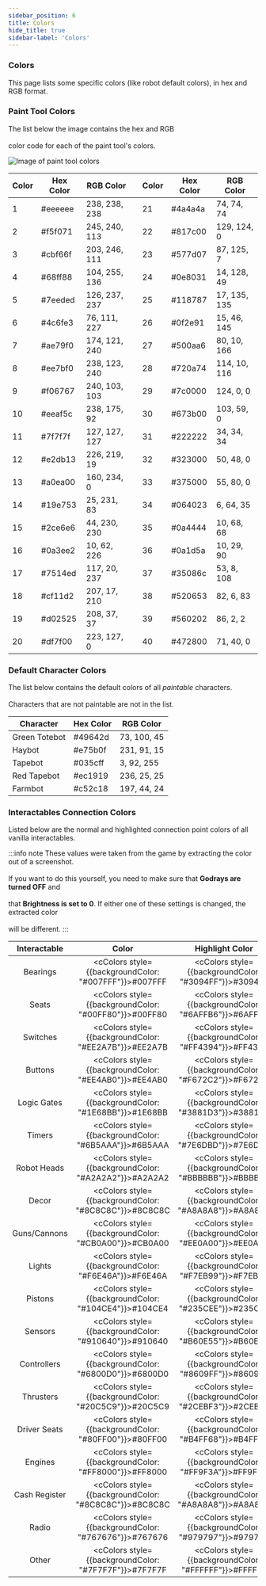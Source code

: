 ```yaml
---
sidebar_position: 6
title: Colors
hide_title: true
sidebar-label: 'Colors'
---
```


### Colors

This page lists some specific colors (like robot default colors), in hex and RGB format.

### Paint Tool Colors

The list below the image contains the hex and RGB <br></br>
color code for each of the paint tool's colors.

![Image of paint tool colors](/img/PaintTool_colors.png)

| Color	| Hex Color	|   RGB Color   | | Color | Hex Color |   RGB Color   |
| -----	| ---------	| -------------	|-| ----- | --------- | ------------- |
| 1		| #eeeeee	| 238, 238, 238	| | 21	  | #4a4a4a	  | 74, 74, 74	  |
| 2		| #f5f071	| 245, 240, 113	| | 22	  | #817c00	  | 129, 124, 0   |
| 3		| #cbf66f	| 203, 246, 111	| | 23	  | #577d07	  | 87, 125, 7    |
| 4		| #68ff88	| 104, 255, 136	| | 24	  | #0e8031	  | 14, 128, 49   |
| 5		| #7eeded	| 126, 237, 237	| | 25	  | #118787	  | 17, 135, 135  |
| 6		| #4c6fe3	| 76, 111, 227	| | 26	  | #0f2e91	  | 15, 46, 145   |
| 7		| #ae79f0	| 174, 121, 240	| | 27	  | #500aa6	  | 80, 10, 166   |
| 8		| #ee7bf0	| 238, 123, 240	| | 28	  | #720a74	  | 114, 10, 116  |
| 9		| #f06767	| 240, 103, 103	| | 29	  | #7c0000	  | 124, 0, 0     |
| 10	| #eeaf5c	| 238, 175, 92	| | 30	  | #673b00	  | 103, 59, 0    |
| 11	| #7f7f7f	| 127, 127, 127	| | 31	  | #222222	  | 34, 34, 34    |
| 12	| #e2db13	| 226, 219, 19	| | 32	  | #323000	  | 50, 48, 0     |
| 13	| #a0ea00	| 160, 234, 0   | | 33	  | #375000	  | 55, 80, 0     |
| 14	| #19e753	| 25, 231, 83 	| | 34	  | #064023	  | 6, 64, 35     |
| 15	| #2ce6e6	| 44, 230, 230	| | 35	  | #0a4444	  | 10, 68, 68    |
| 16	| #0a3ee2	| 10, 62, 226 	| | 36	  | #0a1d5a	  | 10, 29, 90    |
| 17	| #7514ed	| 117, 20, 237	| | 37	  | #35086c	  | 53, 8, 108    |
| 18	| #cf11d2	| 207, 17, 210	| | 38	  | #520653	  | 82, 6, 83     |
| 19	| #d02525	| 208, 37, 37 	| | 39	  | #560202	  | 86, 2, 2      |
| 20	| #df7f00	| 223, 127, 0 	| | 40	  | #472800	  | 71, 40, 0     |

### Default Character Colors

The list below contains the default colors of all *paintable* characters. <br></br>
Characters that are not paintable are not in the list.

|   Character   | Hex Color |  RGB Color  |
| ------------- | --------- | ----------- |
| Green Totebot |  #49642d  | 73, 100, 45 |
|    Haybot     |  #e75b0f  | 231, 91, 15 |
|    Tapebot    |  #035cff  | 3, 92, 255  |
|  Red Tapebot  |  #ec1919  | 236, 25, 25 |
|    Farmbot    |  #c52c18  | 197, 44, 24 |

### Interactables Connection Colors

Listed below are the normal and highlighted connection point colors of all vanilla interactables.

:::info note
These values were taken from the game by extracting the color out of a screenshot. <br></br>
If you want to do this yourself, you need to make sure that <strong>Godrays are turned OFF</strong> and <br></br>
that <strong>Brightness is set to 0</strong>. If either one of these settings is changed, the extracted color <br></br>
will be different.
:::


| Interactable  |                              Color                              |                         Highlight Color                         |
| :-----------: | :-------------------------------------------------------------: | :-------------------------------------------------------------: |
|   Bearings    | <cColors style={{backgroundColor: "#007FFF"}}>#007FFF</cColors> | <cColors style={{backgroundColor: "#3094FF"}}>#3094FF</cColors> |
|    Seats      | <cColors style={{backgroundColor: "#00FF80"}}>#00FF80</cColors> | <cColors style={{backgroundColor: "#6AFFB6"}}>#6AFFB6</cColors> |
|   Switches    | <cColors style={{backgroundColor: "#EE2A7B"}}>#EE2A7B</cColors> | <cColors style={{backgroundColor: "#FF4394"}}>#FF4394</cColors> |
|   Buttons     | <cColors style={{backgroundColor: "#EE4AB0"}}>#EE4AB0</cColors> | <cColors style={{backgroundColor: "#F672C2"}}>#F672C2</cColors> |
|  Logic Gates  | <cColors style={{backgroundColor: "#1E68BB"}}>#1E68BB</cColors> | <cColors style={{backgroundColor: "#3881D3"}}>#3881D3</cColors> |
|   Timers      | <cColors style={{backgroundColor: "#6B5AAA"}}>#6B5AAA</cColors> | <cColors style={{backgroundColor: "#7E6DBD"}}>#7E6DBD</cColors> |
|  Robot Heads  | <cColors style={{backgroundColor: "#A2A2A2"}}>#A2A2A2</cColors> | <cColors style={{backgroundColor: "#BBBBBB"}}>#BBBBBB</cColors> |
|    Decor      | <cColors style={{backgroundColor: "#8C8C8C"}}>#8C8C8C</cColors> | <cColors style={{backgroundColor: "#A8A8A8"}}>#A8A8A8</cColors> |
| Guns/Cannons  | <cColors style={{backgroundColor: "#CB0A00"}}>#CB0A00</cColors> | <cColors style={{backgroundColor: "#EE0A00"}}>#EE0A00</cColors> |
|    Lights     | <cColors style={{backgroundColor: "#F6E46A"}}>#F6E46A</cColors> | <cColors style={{backgroundColor: "#F7EB99"}}>#F7EB99</cColors> |
|   Pistons     | <cColors style={{backgroundColor: "#104CE4"}}>#104CE4</cColors> | <cColors style={{backgroundColor: "#235CEE"}}>#235CEE</cColors> |
|   Sensors     | <cColors style={{backgroundColor: "#910640"}}>#910640</cColors> | <cColors style={{backgroundColor: "#B60E55"}}>#B60E55</cColors> |
| Controllers   | <cColors style={{backgroundColor: "#6800D0"}}>#6800D0</cColors> | <cColors style={{backgroundColor: "#8609FF"}}>#8609FF</cColors> |
|  Thrusters    | <cColors style={{backgroundColor: "#20C5C9"}}>#20C5C9</cColors> | <cColors style={{backgroundColor: "#2CEBF3"}}>#2CEBF3</cColors> |
| Driver Seats  | <cColors style={{backgroundColor: "#80FF00"}}>#80FF00</cColors> | <cColors style={{backgroundColor: "#B4FF68"}}>#B4FF68</cColors> |
|   Engines     | <cColors style={{backgroundColor: "#FF8000"}}>#FF8000</cColors> | <cColors style={{backgroundColor: "#FF9F3A"}}>#FF9F3A</cColors> |
| Cash Register | <cColors style={{backgroundColor: "#8C8C8C"}}>#8C8C8C</cColors> | <cColors style={{backgroundColor: "#A8A8A8"}}>#A8A8A8</cColors> |
|    Radio      | <cColors style={{backgroundColor: "#767676"}}>#767676</cColors> | <cColors style={{backgroundColor: "#979797"}}>#979797</cColors> |
|    Other      | <cColors style={{backgroundColor: "#7F7F7F"}}>#7F7F7F</cColors> | <cColors style={{backgroundColor: "#FFFFFF"}}>#FFFFFF</cColors> |















